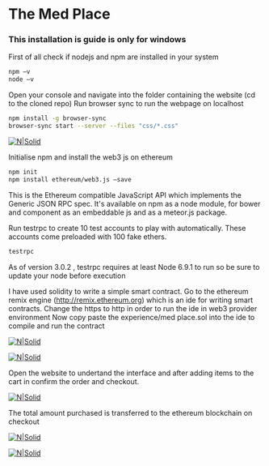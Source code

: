 # The Med Place
### This installation is guide is only for windows
First of all check if nodejs and npm are installed in your system 
```sh
npm –v
node –v
```
Open your console and navigate into the folder containing the website (cd to the cloned repo)
Run browser sync to run the webpage on localhost
```sh
npm install -g browser-sync
browser-sync start --server --files "css/*.css"
```
[![N|Solid](https://image.ibb.co/dDfH0S/1.png)](https://nodesource.com/products/nsolid)

Initialise npm and install the web3 js on ethereum
```sh
npm init
npm install ethereum/web3.js –save
```
This is the Ethereum compatible JavaScript API which implements the Generic JSON RPC spec. It's available on npm as a node module, for bower and component as an embeddable js and as a meteor.js package.

Run testrpc to create 10 test accounts to play with automatically. These accounts come preloaded with 100 fake ethers.
```sh
testrpc
```
As of version 3.0.2 , testrpc requires at least Node 6.9.1 to run so be sure to update your node before execution

I have used solidity to write a simple smart contract.
Go to the ethereum remix engine (http://remix.ethereum.org) which is an ide for writing smart contracts.
Change the https to http in order to run the ide in web3 provider environment
Now copy paste the experience/med place.sol into the ide to compile and run the contract

[![N|Solid](https://image.ibb.co/n7cKEn/2.png)](https://nodesource.com/products/nsolid)

[![N|Solid](https://preview.ibb.co/czbqLS/3.png)](https://nodesource.com/products/nsolid)

Open the website to undertand the interface and after adding items to the cart in confirm the order and checkout.

[![N|Solid](https://image.ibb.co/bBXmun/4.png)](https://nodesource.com/products/nsolid)

The total amount purchased is transferred to the ethereum blockchain on checkout

[![N|Solid](https://image.ibb.co/gURqLS/5.png)](https://nodesource.com/products/nsolid)

[![N|Solid](https://image.ibb.co/d3dRun/6.png)](https://nodesource.com/products/nsolid)

